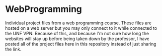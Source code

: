 # WebProgramming
Individual project files from a web programming course.
These files are hosted on a web server but you may only connect to it while connected to the UNF VPN.
Because of this, and because I'm not sure how long the websites will stay up before being taken down by the professor,
I have posted all of the project files here in this repository instead of just sharing the link.
